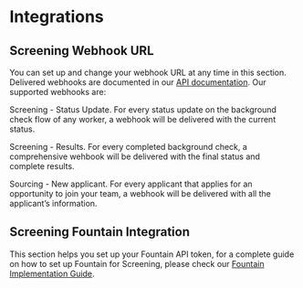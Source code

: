 # Integrations

## Screening Webhook URL
You can set up and change your webhook URL at any time in this section. Delivered webhooks are documented in our [API documentation](https://apidoc.turning.io/#48b91644-ffda-47ee-a4df-60fc81f2211b). Our supported webhooks are:

Screening - Status Update. For every status update on the background check flow of any worker, a webhook will be delivered with the current status.

Screening - Results. For every completed background check, a comprehensive wehbook will be delivered with the final status and complete results. 

Sourcing - New applicant. For every applicant that applies for an opportunity to join your team, a webhook will be delivered with all the applicant’s information.

## Screening Fountain Integration
This section helps you set up your Fountain API token, for a complete guide on how to set up Fountain for Screening, please check our [Fountain Implementation Guide](#Fountain-Integration).